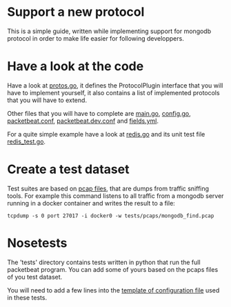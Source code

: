 # Support a new protocol

This is a simple guide, written while implementing support for mongodb protocol in order to make life easier for following developpers.

# Have a look at the code

Have a look at [protos.go](./protos/protos.go), it defines the ProtocolPlugin interface that you will have to implement yourself, it also contains a list of implemented protocols that you will have to extend.

Other files that you will have to complete are [main.go](./main.go), [config.go](./config/config.go), [packetbeat.conf](./packetbeat.conf), [packetbeat.dev.conf](./packetbeat.dev.conf) and [fields.yml](./etc/fields.yml).

For a quite simple example have a look at [redis.go](./protos/redis/redis.go) and its unit test file [redis_test.go](./protos/redis_test.go).

# Create a test dataset

Test suites are based on [pcap files](./tests/pcaps), that are dumps from traffic sniffing tools. For example this command listens to all traffic from a mongodb server running in a docker container and writes the result to a file:

    tcpdump -s 0 port 27017 -i docker0 -w tests/pcaps/mongodb_find.pcap

# Nosetests

The 'tests' directory contains tests written in python that run the full packetbeat program. You can add some of yours based on the pcaps files of you test dataset.

You will need to add a few lines into the [template of configuration file](./tests/templates/packetbeat.conf.js) used in these tests.
